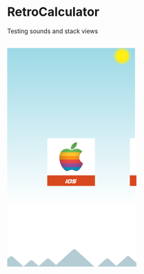 # RetroCalculator
Testing sounds and stack views

<BR><img src="https://github.com/otiasj/UdemyIOS/blob/master/ScrollAndPage/docs/scrollpage.png" alt="screenshot" width="300">
